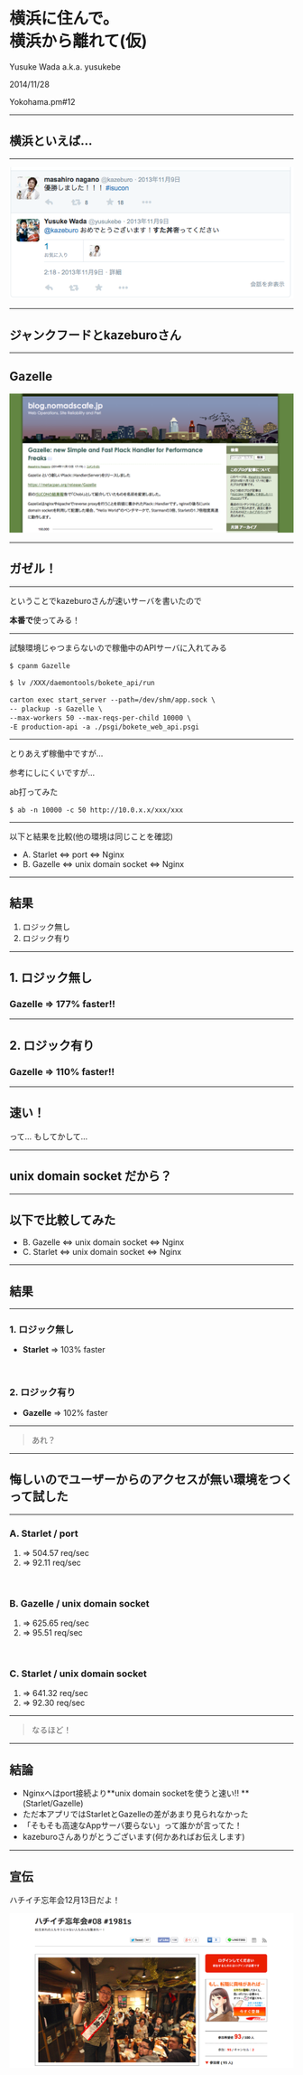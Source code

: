 # 横浜に住んで。<br />横浜から離れて(仮)

Yusuke Wada a.k.a. yusukebe

2014/11/28

Yokohama.pm#12

---

## 横浜といえば...

---

![Tweet](images/tweet.png)

---

## ジャンクフードとkazeburoさん

---

## Gazelle

![Gazelle](images/blog.png)

---

## ガゼル！

---

ということでkazeburoさんが速いサーバを書いたので

**本番で**使ってみる！

---

試験環境じゃつまらないので稼働中のAPIサーバに入れてみる

```
$ cpanm Gazelle
```

```
$ lv /XXX/daemontools/bokete_api/run
```

```
carton exec start_server --path=/dev/shm/app.sock \
-- plackup -s Gazelle \
--max-workers 50 --max-reqs-per-child 10000 \
-E production-api -a ./psgi/bokete_web_api.psgi
```

---

とりあえず稼働中ですが...

参考にしにくいですが...

ab打ってみた

```
$ ab -n 10000 -c 50 http://10.0.x.x/xxx/xxx
```

---

以下と結果を比較(他の環境は同じことを確認)

* A. Starlet <=> port <=> Nginx
* B. Gazelle <=> unix domain socket <=> Nginx

---

## 結果

1. ロジック無し
2. ロジック有り

---

## 1. ロジック無し

### Gazelle => 177% faster!!

---

## 2. ロジック有り

### Gazelle => 110% faster!!

---

## 速い！

って... もしてかして...

---

## unix domain socket だから？

---

## 以下で比較してみた

* B. Gazelle <=> unix domain socket <=> Nginx
* C. Starlet <=> unix domain socket <=> Nginx

---

## 結果

---

### 1. ロジック無し

* **Starlet** => 103% faster

<br />

### 2. ロジック有り

* **Gazelle** => 102% faster

---

> あれ？

---

## 悔しいのでユーザーからのアクセスが無い環境をつくって試した

---

### A. Starlet / port

1. => 504.57 req/sec
2. => 92.11 req/sec

<br />

### B. Gazelle / unix domain socket

1. => 625.65 req/sec
2. => 95.51 req/sec

<br />

### C. Starlet / unix domain socket

1. => 641.32 req/sec
2. => 92.30 req/sec

---

> なるほど！

---

## 結論

* Nginxへはport接続より**unix domain socketを使うと速い!! ** (Starlet/Gazelle)
* ただ本アプリではStarletとGazelleの差があまり見られなかった
* 「そもそも高速なAppサーバ要らない」って誰かが言ってた！
* kazeburoさんありがとうございます(何かあればお伝えします)

---

## 宣伝

ハチイチ忘年会12月13日だよ！

![ハチイチ](images/81.png)
